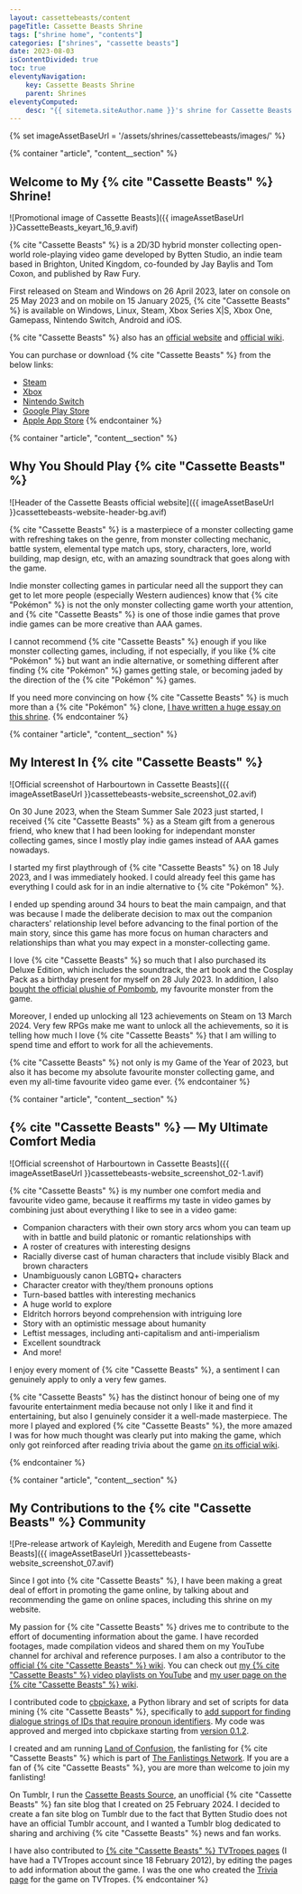 ```yaml
---
layout: cassettebeasts/content
pageTitle: Cassette Beasts Shrine
tags: ["shrine home", "contents"]
categories: ["shrines", "cassette beasts"]
date: 2023-08-03
isContentDivided: true
toc: true
eleventyNavigation:
    key: Cassette Beasts Shrine
    parent: Shrines
eleventyComputed:
    desc: "{{ sitemeta.siteAuthor.name }}'s shrine for Cassette Beasts."
---
```

{% set imageAssetBaseUrl = '/assets/shrines/cassettebeasts/images/' %}

{% container "article", "content__section" %}
## Welcome to My {% cite "Cassette Beasts" %} Shrine!

![Promotional image of Cassette Beasts]({{ imageAssetBaseUrl }}CassetteBeasts_keyart_16_9.avif)

{% cite "Cassette Beasts" %} is a 2D/3D hybrid monster collecting open-world role-playing video game developed by Bytten Studio, an indie team based in Brighton, United Kingdom, co-founded by Jay Baylis and Tom Coxon, and published by Raw Fury.

First released on Steam and Windows on 26 April 2023, later on console on 25 May 2023 and on mobile on 15 January 2025, {% cite "Cassette Beasts" %} is available on Windows, Linux, Steam, Xbox Series X|S, Xbox One, Gamepass, Nintendo Switch, Android and iOS.

{% cite "Cassette Beasts" %} also has an [official website](https://www.cassettebeasts.com/) and [official wiki](https://wiki.cassettebeasts.com/wiki/Main_Page).

You can purchase or download {% cite "Cassette Beasts" %} from the below links:

* [Steam](https://store.steampowered.com/app/1321440/Cassette_Beasts/)
* [Xbox](https://www.xbox.com/en-us/games/store/cassette-beasts/9n82snqtzvmq)
* [Nintendo Switch](https://www.nintendo.com/store/products/cassette-beasts-switch/)
* [Google Play Store](https://play.google.com/store/apps/details?id=com.RawFury.CassetteBeasts)
* [Apple App Store](https://apps.apple.com/sg/app/cassette-beasts/id6736517805)
{% endcontainer %}

{% container "article", "content__section" %}
## Why You Should Play {% cite "Cassette Beasts" %}

![Header of the Cassette Beasts official website]({{ imageAssetBaseUrl }}cassettebeasts-website-header-bg.avif)

{% cite "Cassette Beasts" %} is a masterpiece of a monster collecting game with refreshing takes on the genre, from monster collecting mechanic, battle system, elemental type match ups, story, characters, lore, world building, map design, etc, with an amazing soundtrack that goes along with the game.

Indie monster collecting games in particular need all the support they can get to let more people (especially Western audiences) know that {% cite "Pokémon" %} is not the only monster collecting game worth your attention, and {% cite "Cassette Beasts" %} is one of those indie games that prove indie games can be more creative than AAA games.

I cannot recommend {% cite "Cassette Beasts" %} enough if you like monster collecting games, including, if not especially, if you like {% cite "Pokémon" %} but want an indie alternative, or something different after finding {% cite "Pokémon" %} games getting stale, or becoming jaded by the direction of the {% cite "Pokémon" %} games.

If you need more convincing on how {% cite "Cassette Beasts" %} is much more than a {% cite "Pokémon" %} clone, [I have written a huge essay on this shrine](/shrines/cassettebeasts/articles/cassette-beasts-more-than-a-pokemon-clone).
{% endcontainer %}

{% container "article", "content__section" %}
## My Interest In {% cite "Cassette Beasts" %}

![Official screenshot of Harbourtown in Cassette Beasts]({{ imageAssetBaseUrl }}cassettebeasts-website_screenshot_02.avif)

On 30 June 2023, when the Steam Summer Sale 2023 just started, I received {% cite "Cassette Beasts" %} as a Steam gift from a generous friend, who knew that I had been looking for independant monster collecting games, since I mostly play indie games instead of AAA games nowadays.

I started my first playthrough of {% cite "Cassette Beasts" %} on 18 July 2023, and I was immediately hooked. I could already feel this game has everything I could ask for in an indie alternative to {% cite "Pokémon" %}.

I ended up spending around 34 hours to beat the main campaign, and that was because I made the deliberate decision to max out the companion characters' relationship level before advancing to the final portion of the main story, since this game has more focus on human characters and relationships than what you may expect in a monster-collecting game.

I love {% cite "Cassette Beasts" %} so much that I also purchased its Deluxe Edition, which includes the soundtrack, the art book and the Cosplay Pack as a birthday present for myself on 28 July 2023. In addition, I also [bought the official plushie of Pombomb](/blog/posts/2023-10-13-My-Cassette-Beasts-Pombomb-Plushie-Arrived), my favourite monster from the game.

Moreover, I ended up unlocking all 123 achievements on Steam on 13 March 2024. Very few RPGs make me want to unlock all the achievements, so it is telling how much I love {% cite "Cassette Beasts" %} that I am willing to spend time and effort to work for all the achievements.

{% cite "Cassette Beasts" %} not only is my Game of the Year of 2023, but also it has become my absolute favourite monster collecting game, and even my all-time favourite video game ever.
{% endcontainer %}

{% container "article", "content__section" %}
## {% cite "Cassette Beasts" %} — My Ultimate Comfort Media

![Official screenshot of Harbourtown in Cassette Beasts]({{ imageAssetBaseUrl }}cassettebeasts-website_screenshot_02-1.avif)

{% cite "Cassette Beasts" %} is my number one comfort media and favourite video game, because it reaffirms my taste in video games by combining just about everything I like to see in a video game:

- Companion characters with their own story arcs whom you can team up with in battle and build platonic or romantic relationships with
- A roster of creatures with interesting designs
- Racially diverse cast of human characters that include visibly Black and brown characters
- Unambiguously canon LGBTQ+ characters
- Character creator with they/them pronouns options
- Turn-based battles with interesting mechanics
- A huge world to explore
- Eldritch horrors beyond comprehension with intriguing lore
- Story with an optimistic message about humanity
- Leftist messages, including anti-capitalism and anti-imperialism
- Excellent soundtrack
- And more!

I enjoy every moment of {% cite "Cassette Beasts" %}, a sentiment I can genuinely apply to only a very few games.

{% cite "Cassette Beasts" %} has the distinct honour of being one of my favourite entertainment media because not only I like it and find it entertaining, but also I genuinely consider it a well-made masterpiece. The more I played and explored {% cite "Cassette Beasts" %}, the more amazed I was for how much thought was clearly put into making the game, which only got reinforced after reading trivia about the game [on its official wiki](https://wiki.cassettebeasts.com/wiki/Main_Page).

{% endcontainer %}

{% container "article", "content__section" %}
## My Contributions to the {% cite "Cassette Beasts" %} Community

![Pre-release artwork of Kayleigh, Meredith and Eugene from Cassette Beasts]({{ imageAssetBaseUrl }}cassettebeasts-website_screenshot_07.avif)

Since I got into {% cite "Cassette Beasts" %}, I have been making a great deal of effort in promoting the game online, by talking about and recommending the game on online spaces, including this shrine on my website.

My passion for {% cite "Cassette Beasts" %} drives me to contribute to the effort of documenting information about the game. I have recorded footages, made compilation videos and shared them on my YouTube channel for archival and reference purposes. I am also a contributor to the [official {% cite "Cassette Beasts" %} wiki](https://wiki.cassettebeasts.com/wiki/Main_Page). You can check out [my {% cite "Cassette Beasts" %} video playlists on YouTube](https://www.youtube.com/channel/UCQr78DF60PrBsgh8rQnzBWg/playlists?view=50&sort=dd&shelf_id=5) and [my user page on the {% cite "Cassette Beasts" %} wiki](https://wiki.cassettebeasts.com/wiki/User:Leilukin).

I contributed code to [cbpickaxe](https://github.com/ExcaliburZero/cbpickaxe), a Python library and set of scripts for data mining {% cite "Cassette Beasts" %}, specifically to [add support for finding dialogue strings of IDs that require pronoun identifiers](https://github.com/ExcaliburZero/cbpickaxe/pull/3). My code was approved and merged into cbpickaxe starting from [version 0.1.2](https://github.com/ExcaliburZero/cbpickaxe/releases/tag/v0.1.2).

I created and am running [Land of Confusion](https://fan.leilukin.com/cassettebeasts), the fanlisting for {% cite "Cassette Beasts" %} which is part of [The Fanlistings Network](https://thefanlistings.org/). If you are a fan of {% cite "Cassette Beasts" %}, you are more than welcome to join my fanlisting!

On Tumblr, I run the [Cassette Beasts Source](https://cassettebeastssource.tumblr.com/), an unofficial {% cite "Cassette Beasts" %} fan site blog that I created on 25 February 2024. I decided to create a fan site blog on Tumblr due to the fact that Bytten Studio does not have an official Tumblr account, and I wanted a Tumblr blog dedicated to sharing and archiving {% cite "Cassette Beasts" %} news and fan works.

I have also contributed to [{% cite "Cassette Beasts" %} TVTropes pages](https://tvtropes.org/pmwiki/pmwiki.php/VideoGame/CassetteBeasts) (I have had a TVTropes account since 18 February 2012), by editing the pages to add information about the game. I was the one who created the [Trivia page](https://tvtropes.org/pmwiki/pmwiki.php/Trivia/CassetteBeasts) for the game on TVTropes.
{% endcontainer %}